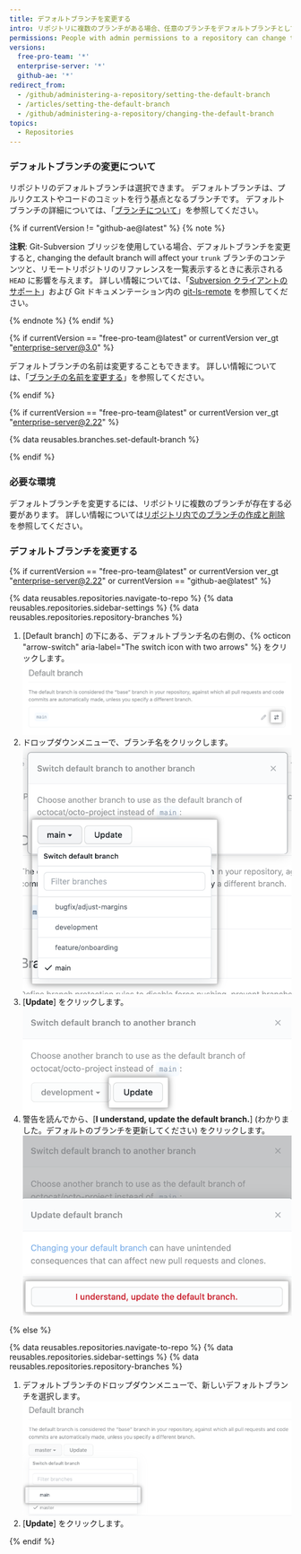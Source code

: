 ```yaml
---
title: デフォルトブランチを変更する
intro: リポジトリに複数のブランチがある場合、任意のブランチをデフォルトブランチとして設定できます。
permissions: People with admin permissions to a repository can change the default branch for the repository.
versions:
  free-pro-team: '*'
  enterprise-server: '*'
  github-ae: '*'
redirect_from:
  - /github/administering-a-repository/setting-the-default-branch
  - /articles/setting-the-default-branch
  - /github/administering-a-repository/changing-the-default-branch
topics:
  - Repositories
---
```


### デフォルトブランチの変更について

リポジトリのデフォルトブランチは選択できます。 デフォルトブランチは、プルリクエストやコードのコミットを行う基点となるブランチです。 デフォルトブランチの詳細については、「[ブランチについて](/github/collaborating-with-issues-and-pull-requests/about-branches#about-the-default-branch)」を参照してください。

{% if currentVersion != "github-ae@latest" %}
{% note %}

**注釈**: Git-Subversion ブリッジを使用している場合、デフォルトブランチを変更すると, changing the default branch will affect your `trunk` ブランチのコンテンツと、リモートリポジトリのリファレンスを一覧表示するときに表示される`HEAD` に影響を与えます。 詳しい情報については、「[Subversion クライアントのサポート](/github/importing-your-projects-to-github/support-for-subversion-clients)」および Git ドキュメンテーション内の [git-ls-remote](https://git-scm.com/docs/git-ls-remote.html) を参照してください。

{% endnote %}
{% endif %}

{% if currentVersion == "free-pro-team@latest" or currentVersion ver_gt "enterprise-server@3.0" %}

デフォルトブランチの名前は変更することもできます。 詳しい情報については、「[ブランチの名前を変更する](/github/administering-a-repository/renaming-a-branch)」を参照してください。

{% endif %}

{% if currentVersion == "free-pro-team@latest" or currentVersion ver_gt "enterprise-server@2.22" %}

{% data reusables.branches.set-default-branch %}

{% endif %}

### 必要な環境

デフォルトブランチを変更するには、リポジトリに複数のブランチが存在する必要があります。 詳しい情報については[リポジトリ内でのブランチの作成と削除](/github/collaborating-with-issues-and-pull-requests/creating-and-deleting-branches-within-your-repository#creating-a-branch)を参照してください。

### デフォルトブランチを変更する

{% if currentVersion == "free-pro-team@latest" or currentVersion ver_gt "enterprise-server@2.22" or currentVersion == "github-ae@latest" %}

{% data reusables.repositories.navigate-to-repo %}
{% data reusables.repositories.sidebar-settings %}
{% data reusables.repositories.repository-branches %}
1. [Default branch] の下にある、デフォルトブランチ名の右側の、{% octicon "arrow-switch" aria-label="The switch icon with two arrows" %} をクリックします。 ![現在のデフォルトブランチ名の右側にある、2 つの矢印がついた切り替えアイコン](/assets/images/help/repository/repository-options-defaultbranch-change.png)
1. ドロップダウンメニューで、ブランチ名をクリックします。 ![新しいデフォルトブランチを選択するドロップダウン](/assets/images/help/repository/repository-options-defaultbranch-drop-down.png)
1. [**Update**] をクリックします。 ![新しいブランチを選択後の [Update] ボタン](/assets/images/help/repository/repository-options-defaultbranch-update.png)
1. 警告を読んでから、[**I understand, update the default branch.**] (わかりました。デフォルトのブランチを更新してください) をクリックします。 ![新しいブランチを選択後の [Update] ボタン](/assets/images/help/repository/repository-options-defaultbranch-i-understand.png)

{% else %}

{% data reusables.repositories.navigate-to-repo %}
{% data reusables.repositories.sidebar-settings %}
{% data reusables.repositories.repository-branches %}
1. デフォルトブランチのドロップダウンメニューで、新しいデフォルトブランチを選択します。 ![デフォルトブランチ ドロップダウン セレクター](/assets/images/help/repository/repository-options-defaultbranch.png)
1. [**Update**] をクリックします。

{% endif %}
